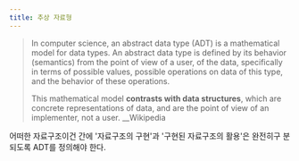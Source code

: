 ```yaml
---
title: 추상 자료형
---
```


> In computer science, an abstract data type (ADT) is a mathematical model for
> data types. An abstract data type is defined by its behavior (semantics) from
> the point of view of a user, of the data, specifically in terms of possible
> values, possible operations on data of this type, and the behavior of these
> operations.
>
> This mathematical model **contrasts with data structures**, which are concrete
> representations of data, and are the point of view of an implementer, not a
> user. \_\_Wikipedia

어떠한 자료구조이건 간에 '자료구조의 구현'과 '구현된 자료구조의 활용'은 완전히구
분되도록 ADT를 정의해야 한다.
